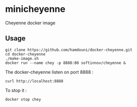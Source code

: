 minicheyenne
===============

Cheyenne docker image

Usage
-----

	git clone https://github.com/hamdouni/docker-cheyenne.git
	cd docker-cheyenne
	./make-image.sh
	docker run --name chey -p 8888:80 softinnov/cheyenne &

The docker-cheyenne listen on port 8888 :

	curl http://localhost:8888

To stop it :

	docker stop chey

